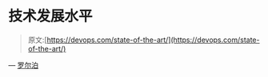 # 技术发展水平

> 原文:[https://devops.com/state-of-the-art/](https://devops.com/state-of-the-art/)

— [罗尔泊](https://devops.com/author/breselman/)
